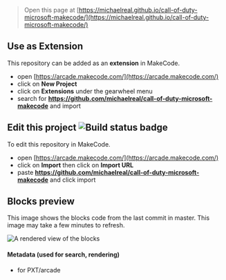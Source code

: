  


> Open this page at [https://michaelreal.github.io/call-of-duty-microsoft-makecode/](https://michaelreal.github.io/call-of-duty-microsoft-makecode/)

## Use as Extension

This repository can be added as an **extension** in MakeCode.

* open [https://arcade.makecode.com/](https://arcade.makecode.com/)
* click on **New Project**
* click on **Extensions** under the gearwheel menu
* search for **https://github.com/michaelreal/call-of-duty-microsoft-makecode** and import

## Edit this project ![Build status badge](https://github.com/michaelreal/call-of-duty-microsoft-makecode/workflows/MakeCode/badge.svg)

To edit this repository in MakeCode.

* open [https://arcade.makecode.com/](https://arcade.makecode.com/)
* click on **Import** then click on **Import URL**
* paste **https://github.com/michaelreal/call-of-duty-microsoft-makecode** and click import

## Blocks preview

This image shows the blocks code from the last commit in master.
This image may take a few minutes to refresh.

![A rendered view of the blocks](https://github.com/michaelreal/call-of-duty-microsoft-makecode/raw/master/.github/makecode/blocks.png)

#### Metadata (used for search, rendering)

* for PXT/arcade
<script src="https://makecode.com/gh-pages-embed.js"></script><script>makeCodeRender("{{ site.makecode.home_url }}", "{{ site.github.owner_name }}/{{ site.github.repository_name }}");</script>
